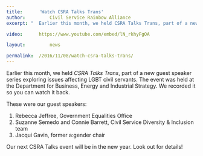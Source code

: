 ```yaml
---
title: 		'Watch CSRA Talks Trans'
author: 		Civil Service Rainbow Alliance
excerpt: "	Earlier this month, we held CSRA Talks Trans, part of a new guest speaker series exploring issues affecting LGBT civil servants. We recorded it so you can watch it back."

video:		https://www.youtube.com/embed/lN_rkhyFgOA

layout: 		news

permalink: 	/2016/11/08/watch-csra-talks-trans/
---
```


Earlier this month, we held *CSRA Talks Trans*, part of a new guest speaker series exploring issues affecting LGBT civil servants. The event was held at the Department for Business, Energy and Industrial Strategy. We recorded it so you can watch it back.

These were our guest speakers:

1. Rebecca Jeffree, Government Equalities Office
2. Suzanne Semedo and Connie Barrett, Civil Service Diversity & Inclusion team
3. Jacqui Gavin, former a:gender chair

Our next CSRA Talks event will be in the new year. Look out for details!